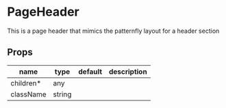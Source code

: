 # PageHeader
This is a page header that mimics the patternfly layout for a header section

## Props

|name|type|default|description|
|----|----|-------|-----------|
|children*|any|||
|className|string|||


